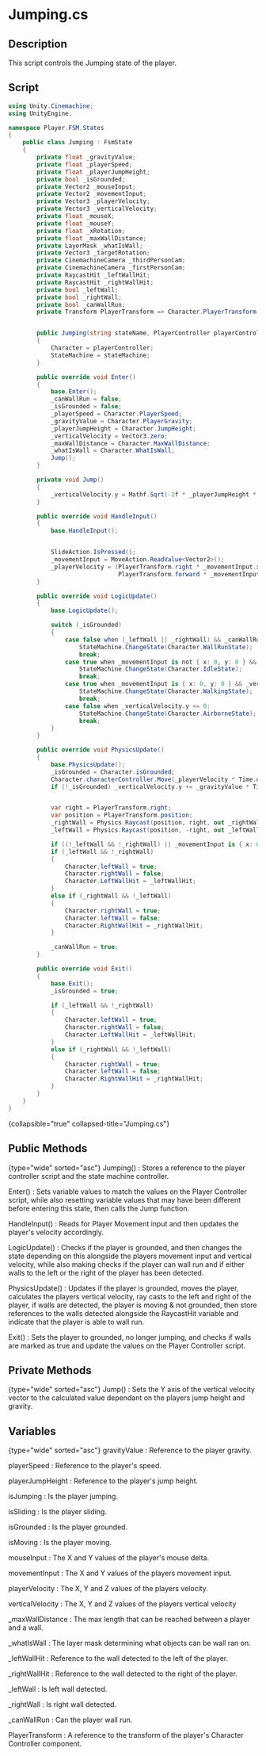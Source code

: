 # Jumping.cs

## Description
This script controls the Jumping state of the player.

## Script
```C#
using Unity.Cinemachine;
using UnityEngine;

namespace Player.FSM.States
{
    public class Jumping : FsmState
    {
        private float _gravityValue;
        private float _playerSpeed;
        private float _playerJumpHeight;
        private bool _isGrounded;
        private Vector2 _mouseInput;
        private Vector2 _movementInput;
        private Vector3 _playerVelocity;
        private Vector3 _verticalVelocity;
        private float _mouseX;
        private float _mouseY;
        private float _xRotation;
        private float _maxWallDistance;
        private LayerMask _whatIsWall;
        private Vector3 _targetRotation;
        private CinemachineCamera _thirdPersonCam;
        private CinemachineCamera _firstPersonCam;
        private RaycastHit _leftWallHit;
        private RaycastHit _rightWallHit;
        private bool _leftWall;
        private bool _rightWall;
        private bool _canWallRun;
        private Transform PlayerTransform => Character.PlayerTransform;


        public Jumping(string stateName, PlayerController playerController, FiniteStateMachine stateMachine) : base(stateMachine, playerController)
        {
            Character = playerController;
            StateMachine = stateMachine;
        }

        public override void Enter()
        {
            base.Enter();
            _canWallRun = false;
            _isGrounded = false;
            _playerSpeed = Character.PlayerSpeed;
            _gravityValue = Character.PlayerGravity;
            _playerJumpHeight = Character.JumpHeight;
            _verticalVelocity = Vector3.zero;
            _maxWallDistance = Character.MaxWallDistance;
            _whatIsWall = Character.WhatIsWall;
            Jump();
        }

        private void Jump()
        {
            _verticalVelocity.y = Mathf.Sqrt(-2f * _playerJumpHeight * _gravityValue);
        }

        public override void HandleInput()
        {
            base.HandleInput();


            SlideAction.IsPressed();
            _movementInput = MoveAction.ReadValue<Vector2>();
            _playerVelocity = (PlayerTransform.right * _movementInput.x +
                               PlayerTransform.forward * _movementInput.y) * _playerSpeed;
        }

        public override void LogicUpdate()
        {
            base.LogicUpdate();

            switch (_isGrounded)
            {
                case false when (_leftWall || _rightWall) && _canWallRun:
                    StateMachine.ChangeState(Character.WallRunState);
                    break;
                case true when _movementInput is not { x: 0, y: 0 } && _verticalVelocity.y < 0:
                    StateMachine.ChangeState(Character.IdleState);
                    break;
                case true when _movementInput is { x: 0, y: 0 } && _verticalVelocity.y < 0:
                    StateMachine.ChangeState(Character.WalkingState);
                    break;
                case false when _verticalVelocity.y <= 0:
                    StateMachine.ChangeState(Character.AirborneState);
                    break;
            }
        }

        public override void PhysicsUpdate()
        {
            base.PhysicsUpdate();
            _isGrounded = Character.isGrounded;
            Character.characterController.Move(_playerVelocity * Time.deltaTime + _verticalVelocity * Time.deltaTime);
            if (!_isGrounded) _verticalVelocity.y += _gravityValue * Time.deltaTime;


            var right = PlayerTransform.right;
            var position = PlayerTransform.position;
            _rightWall = Physics.Raycast(position, right, out _rightWallHit, _maxWallDistance, _whatIsWall);
            _leftWall = Physics.Raycast(position, -right, out _leftWallHit, _maxWallDistance, _whatIsWall);

            if ((!_leftWall && !_rightWall) || _movementInput is { x: 0, y: 0 } || _isGrounded) return;
            if (_leftWall && !_rightWall)
            {
                Character.leftWall = true;
                Character.rightWall = false;
                Character.LeftWallHit = _leftWallHit;
            }
            else if (_rightWall && !_leftWall)
            {
                Character.rightWall = true;
                Character.leftWall = false;
                Character.RightWallHit = _rightWallHit;
            }

            _canWallRun = true;
        }

        public override void Exit()
        {
            base.Exit();
            _isGrounded = true;

            if (_leftWall && !_rightWall)
            {
                Character.leftWall = true;
                Character.rightWall = false;
                Character.LeftWallHit = _leftWallHit;
            }
            else if (_rightWall && !_leftWall)
            {
                Character.rightWall = true;
                Character.leftWall = false;
                Character.RightWallHit = _rightWallHit;
            }
        }
    }
}
```
{collapsible="true" collapsed-title="Jumping.cs"}

## Public Methods
{type="wide" sorted="asc"}
Jumping()
: Stores a reference to the player controller script and the state machine controller.

Enter()
: Sets variable values to match the values on the Player Controller script, while also resetting variable values that may have been different before entering this state,
then calls the Jump function.

HandleInput()
: Reads for Player Movement input and then updates the player's velocity accordingly.

LogicUpdate()
: Checks if the player is grounded, and then changes the state depending on this alongside the players movement input and vertical velocity,
while also making checks if the player can wall run and if either walls to the left or the right of the player has been detected.

PhysicsUpdate()
: Updates if the player is grounded, moves the player, calculates the players vertical velocity, ray casts to the left and right
of the player, if walls are detected, the player is moving & not grounded, then store references to the walls detected alongside the
RaycastHit variable and indicate that the player is able to wall run.

Exit()
: Sets the player to grounded, no longer jumping, and checks if walls are marked as true and update the values on the Player Controller script.

## Private Methods
{type="wide" sorted="asc"}
Jump()
: Sets the Y axis of the vertical velocity vector to the calculated value dependant on the players jump height and gravity.

## Variables

{type="wide" sorted="asc"}
gravityValue
: Reference to the player gravity.

playerSpeed
: Reference to the player's speed.

playerJumpHeight
: Reference to the player's jump height.

isJumping
: Is the player jumping.

isSliding
: Is the player sliding.

isGrounded
: Is the player grounded.

isMoving
: Is the player moving.

mouseInput
: The X and Y values of the player's mouse delta.

movementInput
: The X and Y values of the players movement input.

playerVelocity
: The X, Y and Z values of the players velocity.

verticalVelocity
: The X, Y and Z values of the players vertical velocity

_maxWallDistance
: The max length that can be reached between a player and a wall.

_whatIsWall
: The layer mask determining what objects can be wall ran on.

_leftWallHit
: Reference to the wall detected to the left of the player.

_rightWallHit
: Reference to the wall detected to the right of the player.

_leftWall
: Is left wall detected.

_rightWall
: Is right wall detected.

_canWallRun
: Can the player wall run.

PlayerTransform
: A reference to the transform of the player's Character Controller component.

